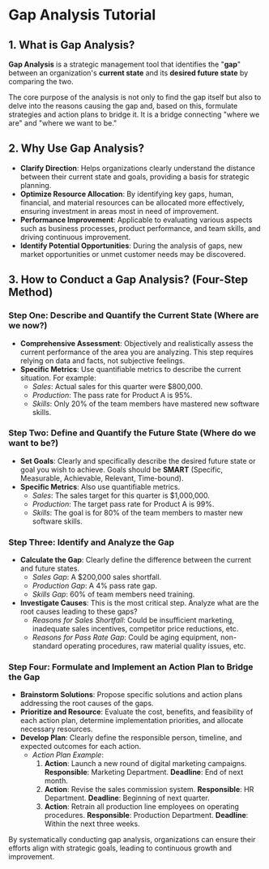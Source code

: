 # Gap Analysis Tutorial

## 1. What is Gap Analysis?

**Gap Analysis** is a strategic management tool that identifies the "**gap**" between an organization's **current state** and its **desired future state** by comparing the two.

The core purpose of the analysis is not only to find the gap itself but also to delve into the reasons causing the gap and, based on this, formulate strategies and action plans to bridge it. It is a bridge connecting "where we are" and "where we want to be."

## 2. Why Use Gap Analysis?

-   **Clarify Direction**: Helps organizations clearly understand the distance between their current state and goals, providing a basis for strategic planning.
-   **Optimize Resource Allocation**: By identifying key gaps, human, financial, and material resources can be allocated more effectively, ensuring investment in areas most in need of improvement.
-   **Performance Improvement**: Applicable to evaluating various aspects such as business processes, product performance, and team skills, and driving continuous improvement.
-   **Identify Potential Opportunities**: During the analysis of gaps, new market opportunities or unmet customer needs may be discovered.

## 3. How to Conduct a Gap Analysis? (Four-Step Method)

### Step One: Describe and Quantify the Current State (Where are we now?)

-   **Comprehensive Assessment**: Objectively and realistically assess the current performance of the area you are analyzing. This step requires relying on data and facts, not subjective feelings.
-   **Specific Metrics**: Use quantifiable metrics to describe the current situation. For example:
    -   *Sales*: Actual sales for this quarter were $800,000.
    -   *Production*: The pass rate for Product A is 95%.
    -   *Skills*: Only 20% of the team members have mastered new software skills.

### Step Two: Define and Quantify the Future State (Where do we want to be?)

-   **Set Goals**: Clearly and specifically describe the desired future state or goal you wish to achieve. Goals should be **SMART** (Specific, Measurable, Achievable, Relevant, Time-bound).
-   **Specific Metrics**: Also use quantifiable metrics.
    -   *Sales*: The sales target for this quarter is $1,000,000.
    -   *Production*: The target pass rate for Product A is 99%.
    -   *Skills*: The goal is for 80% of the team members to master new software skills.

### Step Three: Identify and Analyze the Gap

-   **Calculate the Gap**: Clearly define the difference between the current and future states.
    -   *Sales Gap*: A $200,000 sales shortfall.
    -   *Production Gap*: A 4% pass rate gap.
    -   *Skills Gap*: 60% of team members need training.
-   **Investigate Causes**: This is the most critical step. Analyze what are the root causes leading to these gaps?
    -   *Reasons for Sales Shortfall*: Could be insufficient marketing, inadequate sales incentives, competitor price reductions, etc.
    -   *Reasons for Pass Rate Gap*: Could be aging equipment, non-standard operating procedures, raw material quality issues, etc.

### Step Four: Formulate and Implement an Action Plan to Bridge the Gap

-   **Brainstorm Solutions**: Propose specific solutions and action plans addressing the root causes of the gaps.
-   **Prioritize and Resource**: Evaluate the cost, benefits, and feasibility of each action plan, determine implementation priorities, and allocate necessary resources.
-   **Develop Plan**: Clearly define the responsible person, timeline, and expected outcomes for each action.
    -   *Action Plan Example*:
        1.  **Action**: Launch a new round of digital marketing campaigns. **Responsible**: Marketing Department. **Deadline**: End of next month.
        2.  **Action**: Revise the sales commission system. **Responsible**: HR Department. **Deadline**: Beginning of next quarter.
        3.  **Action**: Retrain all production line employees on operating procedures. **Responsible**: Production Department. **Deadline**: Within the next three weeks.

By systematically conducting gap analysis, organizations can ensure their efforts align with strategic goals, leading to continuous growth and improvement.